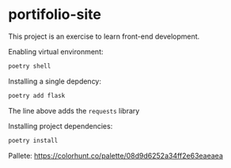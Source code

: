# portifolio-site

This project is an exercise to learn front-end development.


Enabling virtual environment:
```sh
poetry shell
```
Installing a single depdency:
```sh
poetry add flask
```
The line above adds the `requests` library

Installing project dependencies:
```sh
poetry install
```

Pallete: https://colorhunt.co/palette/08d9d6252a34ff2e63eaeaea